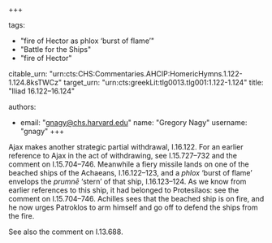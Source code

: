 +++

tags:
- "fire of Hector as phlox ‘burst of flame’"
- "Battle for the Ships"
- "fire of Hector"

citable_urn: "urn:cts:CHS:Commentaries.AHCIP:HomericHymns.1.122-1.124.8ksTWCz"
target_urn: "urn:cts:greekLit:tlg0013.tlg001:1.122-1.124"
title: "Iliad 16.122–16.124"

authors:
- email: "gnagy@chs.harvard.edu"
  name: "Gregory Nagy"
  username: "gnagy"
+++

<p>Ajax makes another strategic partial withdrawal, I.16.122. For an earlier reference to Ajax in the act of withdrawing, see I.15.727–732 and the comment on I.15.704–746. Meanwhile a fiery missile lands on one of the beached ships of the Achaeans, I.16.122–123, and a <em>phlox</em> ‘burst of flame’ envelops the <em>prumnē</em> ‘stern’ of that ship, I.16.123–124. As we know from earlier references to this ship, it had belonged to Protesilaos: see the comment on I.15.704–746. Achilles sees that the beached ship is on fire, and he now urges Patroklos to arm himself and go off to defend the ships from the fire.</p><p>See also the comment on I.13.688.</p>